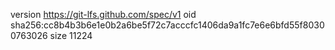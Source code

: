version https://git-lfs.github.com/spec/v1
oid sha256:cc8b4b3b6e1e0b2a6be5f72c7acccfc1406da9a1fc7e6e6bfd55f80300763026
size 11224
